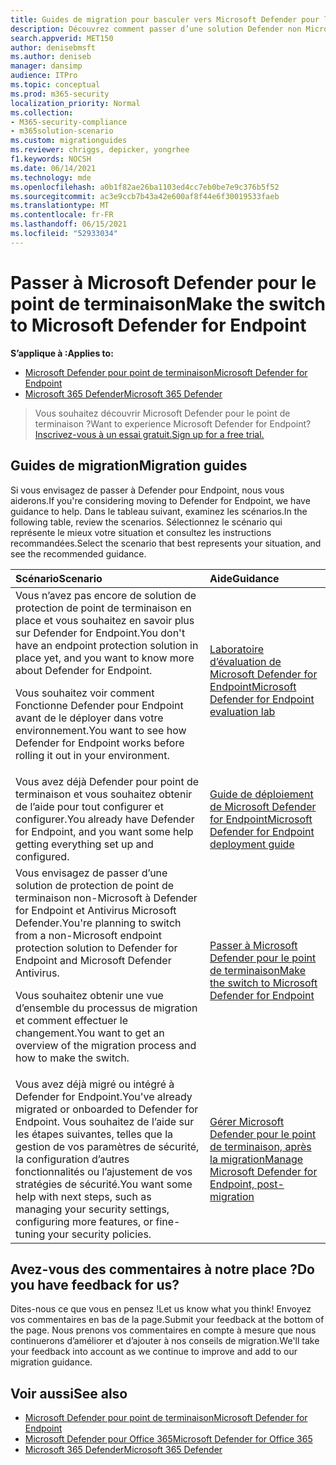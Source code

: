 ```yaml
---
title: Guides de migration pour basculer vers Microsoft Defender pour le point de terminaison
description: Découvrez comment passer d’une solution Defender non Microsoft 365 à Microsoft Defender for Endpoint
search.appverid: MET150
author: denisebmsft
ms.author: deniseb
manager: dansimp
audience: ITPro
ms.topic: conceptual
ms.prod: m365-security
localization_priority: Normal
ms.collection:
- M365-security-compliance
- m365solution-scenario
ms.custom: migrationguides
ms.reviewer: chriggs, depicker, yongrhee
f1.keywords: NOCSH
ms.date: 06/14/2021
ms.technology: mde
ms.openlocfilehash: a0b1f82ae26ba1103ed4cc7eb0be7e9c376b5f52
ms.sourcegitcommit: ac3e9ccb7b43a42e600af8f44e6f30019533faeb
ms.translationtype: MT
ms.contentlocale: fr-FR
ms.lasthandoff: 06/15/2021
ms.locfileid: "52933034"
---
```

# <a name="make-the-switch-to-microsoft-defender-for-endpoint"></a><span data-ttu-id="e42ec-103">Passer à Microsoft Defender pour le point de terminaison</span><span class="sxs-lookup"><span data-stu-id="e42ec-103">Make the switch to Microsoft Defender for Endpoint</span></span>

<span data-ttu-id="e42ec-104">**S’applique à :**</span><span class="sxs-lookup"><span data-stu-id="e42ec-104">**Applies to:**</span></span>
- [<span data-ttu-id="e42ec-105">Microsoft Defender pour point de terminaison</span><span class="sxs-lookup"><span data-stu-id="e42ec-105">Microsoft Defender for Endpoint</span></span>](https://go.microsoft.com/fwlink/p/?linkid=2154037)
- [<span data-ttu-id="e42ec-106">Microsoft 365 Defender</span><span class="sxs-lookup"><span data-stu-id="e42ec-106">Microsoft 365 Defender</span></span>](https://go.microsoft.com/fwlink/?linkid=2118804)

> <span data-ttu-id="e42ec-107">Vous souhaitez découvrir Microsoft Defender pour le point de terminaison ?</span><span class="sxs-lookup"><span data-stu-id="e42ec-107">Want to experience Microsoft Defender for Endpoint?</span></span> [<span data-ttu-id="e42ec-108">Inscrivez-vous à un essai gratuit.</span><span class="sxs-lookup"><span data-stu-id="e42ec-108">Sign up for a free trial.</span></span>](https://www.microsoft.com/microsoft-365/windows/microsoft-defender-atp?ocid=docs-wdatp-exposedapis-abovefoldlink)

## <a name="migration-guides"></a><span data-ttu-id="e42ec-109">Guides de migration</span><span class="sxs-lookup"><span data-stu-id="e42ec-109">Migration guides</span></span>

<span data-ttu-id="e42ec-110">Si vous envisagez de passer à Defender pour Endpoint, nous vous aiderons.</span><span class="sxs-lookup"><span data-stu-id="e42ec-110">If you're considering moving to Defender for Endpoint, we have guidance to help.</span></span> <span data-ttu-id="e42ec-111">Dans le tableau suivant, examinez les scénarios.</span><span class="sxs-lookup"><span data-stu-id="e42ec-111">In the following table, review the scenarios.</span></span> <span data-ttu-id="e42ec-112">Sélectionnez le scénario qui représente le mieux votre situation et consultez les instructions recommandées.</span><span class="sxs-lookup"><span data-stu-id="e42ec-112">Select the scenario that best represents your situation, and see the recommended guidance.</span></span>

| <span data-ttu-id="e42ec-113">Scénario</span><span class="sxs-lookup"><span data-stu-id="e42ec-113">Scenario</span></span> | <span data-ttu-id="e42ec-114">Aide</span><span class="sxs-lookup"><span data-stu-id="e42ec-114">Guidance</span></span> |
|:----|:----|
| <span data-ttu-id="e42ec-115">Vous n’avez pas encore de solution de protection de point de terminaison en place et vous souhaitez en savoir plus sur Defender for Endpoint.</span><span class="sxs-lookup"><span data-stu-id="e42ec-115">You don't have an endpoint protection solution in place yet, and you want to know more about Defender for Endpoint.</span></span> <p> <span data-ttu-id="e42ec-116">Vous souhaitez voir comment Fonctionne Defender pour Endpoint avant de le déployer dans votre environnement.</span><span class="sxs-lookup"><span data-stu-id="e42ec-116">You want to see how Defender for Endpoint works before rolling it out in your environment.</span></span>  | [<span data-ttu-id="e42ec-117">Laboratoire d’évaluation de Microsoft Defender for Endpoint</span><span class="sxs-lookup"><span data-stu-id="e42ec-117">Microsoft Defender for Endpoint evaluation lab</span></span>](evaluation-lab.md)   |
| <span data-ttu-id="e42ec-118">Vous avez déjà Defender pour point de terminaison et vous souhaitez obtenir de l’aide pour tout configurer et configurer.</span><span class="sxs-lookup"><span data-stu-id="e42ec-118">You already have Defender for Endpoint, and you want some help getting everything set up and configured.</span></span>  | [<span data-ttu-id="e42ec-119">Guide de déploiement de Microsoft Defender for Endpoint</span><span class="sxs-lookup"><span data-stu-id="e42ec-119">Microsoft Defender for Endpoint deployment guide</span></span>](deployment-phases.md)  |
| <span data-ttu-id="e42ec-120">Vous envisagez de passer d’une solution de protection de point de terminaison non-Microsoft à Defender for Endpoint et Antivirus Microsoft Defender.</span><span class="sxs-lookup"><span data-stu-id="e42ec-120">You're planning to switch from a non-Microsoft endpoint protection solution to Defender for Endpoint and Microsoft Defender Antivirus.</span></span> <p> <span data-ttu-id="e42ec-121">Vous souhaitez obtenir une vue d’ensemble du processus de migration et comment effectuer le changement.</span><span class="sxs-lookup"><span data-stu-id="e42ec-121">You want to get an overview of the migration process and how to make the switch.</span></span> |[<span data-ttu-id="e42ec-122">Passer à Microsoft Defender pour le point de terminaison</span><span class="sxs-lookup"><span data-stu-id="e42ec-122">Make the switch to Microsoft Defender for Endpoint</span></span>](switch-to-microsoft-defender-migration.md)   |
| <span data-ttu-id="e42ec-123">Vous avez déjà migré ou intégré à Defender for Endpoint.</span><span class="sxs-lookup"><span data-stu-id="e42ec-123">You've already migrated or onboarded to Defender for Endpoint.</span></span> <span data-ttu-id="e42ec-124">Vous souhaitez de l’aide sur les étapes suivantes, telles que la gestion de vos paramètres de sécurité, la configuration d’autres fonctionnalités ou l’ajustement de vos stratégies de sécurité.</span><span class="sxs-lookup"><span data-stu-id="e42ec-124">You want some help with next steps, such as managing your security settings, configuring more features, or fine-tuning your security policies.</span></span> | [<span data-ttu-id="e42ec-125">Gérer Microsoft Defender pour le point de terminaison, après la migration</span><span class="sxs-lookup"><span data-stu-id="e42ec-125">Manage Microsoft Defender for Endpoint, post-migration</span></span>](manage-atp-post-migration.md) |


## <a name="do-you-have-feedback-for-us"></a><span data-ttu-id="e42ec-126">Avez-vous des commentaires à notre place ?</span><span class="sxs-lookup"><span data-stu-id="e42ec-126">Do you have feedback for us?</span></span>

<span data-ttu-id="e42ec-127">Dites-nous ce que vous en pensez !</span><span class="sxs-lookup"><span data-stu-id="e42ec-127">Let us know what you think!</span></span> <span data-ttu-id="e42ec-128">Envoyez vos commentaires en bas de la page.</span><span class="sxs-lookup"><span data-stu-id="e42ec-128">Submit your feedback at the bottom of the page.</span></span> <span data-ttu-id="e42ec-129">Nous prenons vos commentaires en compte à mesure que nous continuerons d’améliorer et d’ajouter à nos conseils de migration.</span><span class="sxs-lookup"><span data-stu-id="e42ec-129">We'll take your feedback into account as we continue to improve and add to our migration guidance.</span></span>

## <a name="see-also"></a><span data-ttu-id="e42ec-130">Voir aussi</span><span class="sxs-lookup"><span data-stu-id="e42ec-130">See also</span></span>

- [<span data-ttu-id="e42ec-131">Microsoft Defender pour point de terminaison</span><span class="sxs-lookup"><span data-stu-id="e42ec-131">Microsoft Defender for Endpoint</span></span>](/windows/security/threat-protection)
- [<span data-ttu-id="e42ec-132">Microsoft Defender pour Office 365</span><span class="sxs-lookup"><span data-stu-id="e42ec-132">Microsoft Defender for Office 365</span></span>](/microsoft-365/security/office-365-security/office-365-atp)
- [<span data-ttu-id="e42ec-133">Microsoft 365 Defender</span><span class="sxs-lookup"><span data-stu-id="e42ec-133">Microsoft 365 Defender</span></span>](/microsoft-365/security/defender/microsoft-threat-protection?) 
